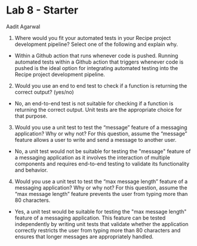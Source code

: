 # Lab 8 - Starter

Aadit Agarwal

1) Where would you fit your automated tests in your Recipe project development pipeline? Select one of the following and explain why.
- Within a Github action that runs whenever code is pushed. Running automated tests within a Github action that triggers whenever code is pushed is the ideal option for integrating automated testing into the Recipe project development pipeline. 

2) Would you use an end to end test to check if a function is returning the correct output? (yes/no)
- No, an end-to-end test is not suitable for checking if a function is returning the correct output. Unit tests are the appropriate choice for that purpose.

3) Would you use a unit test to test the “message” feature of a messaging application? Why or why not? For this question, assume the “message” feature allows a user to write and send a message to another user.
- No, a unit test would not be suitable for testing the "message" feature of a messaging application as it involves the interaction of multiple components and requires end-to-end testing to validate its functionality and behavior.

4) Would you use a unit test to test the “max message length” feature of a messaging application? Why or why not? For this question, assume the “max message length” feature prevents the user from typing more than 80 characters.
- Yes, a unit test would be suitable for testing the "max message length" feature of a messaging application. This feature can be tested independently by writing unit tests that validate whether the application correctly restricts the user from typing more than 80 characters and ensures that longer messages are appropriately handled.